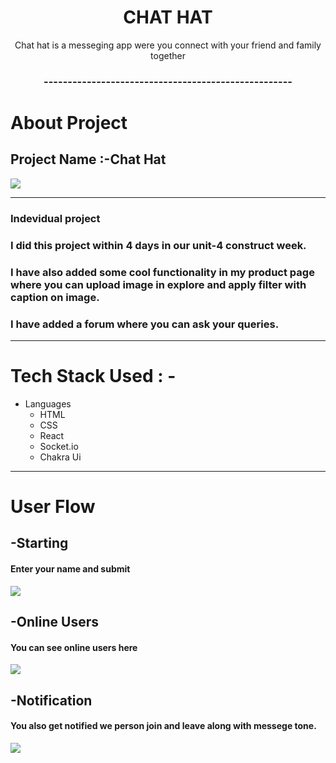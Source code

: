 <h1 align='center'>CHAT HAT</h1>
<p align='center'>Chat hat is a messeging app were you connect with your friend and family together</p>
<h3 align='center'>----------------------------------------------------</h3>

# About Project

## Project Name :-Chat Hat

<img src="https://drive.google.com/uc?export=view&id=19OBB3eNfsLetSUe0Ne_g7EJIEnXi6nAU"/>

---
### Indevidual project
### I did this project within 4 days in our unit-4 construct week. 
### I have also added some cool functionality in my product page where you can upload image in explore and apply filter with caption on image.
### I have added a forum where you can ask your queries.

 ---

# Tech Stack Used : -
- Languages
  - HTML
  - CSS
  - React
  - Socket.io
  - Chakra Ui

---

<h1>User Flow</h1>

<h2>-Starting</h2>
<h4>Enter your name and submit</h4>
<img src="https://drive.google.com/uc?export=view&id=1tDTVvAd9RgiZO0aibzXJ2x4XlsltaTqr"/>
<h2>-Online Users</h2>
<h4>You can see online users here</h4>
<img src="https://drive.google.com/uc?export=view&id=1SUiSjo1caUN7r_yurKzYxB52axPobrUO"/>
<h2>-Notification</h2>
<h4>You also get notified we person join and leave along with messege tone.</h4>
<img src="https://drive.google.com/uc?export=view&id=19OBB3eNfsLetSUe0Ne_g7EJIEnXi6nAU"/>

